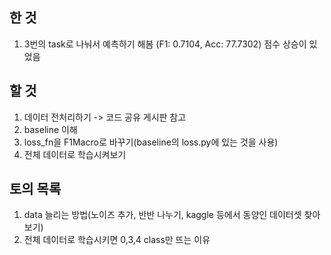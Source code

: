 ## 한 것

1. 3번의 task로 나눠서 예측하기 해봄 (F1: 0.7104, Acc: 77.7302)
   점수 상승이 있었음

## 할 것

1. 데이터 전처리하기 -> 코드 공유 게시판 참고
2. baseline 이해
3. loss_fn을 F1Macro로 바꾸기(baseline의 loss.py에 있는 것을 사용)
4. 전체 데이터로 학습시켜보기

## 토의 목록

1. data 늘리는 방법(노이즈 추가, 반반 나누기, kaggle 등에서 동양인 데이터셋 찾아보기)
2. 전체 데이터로 학습시키면 0,3,4 class만 뜨는 이유
